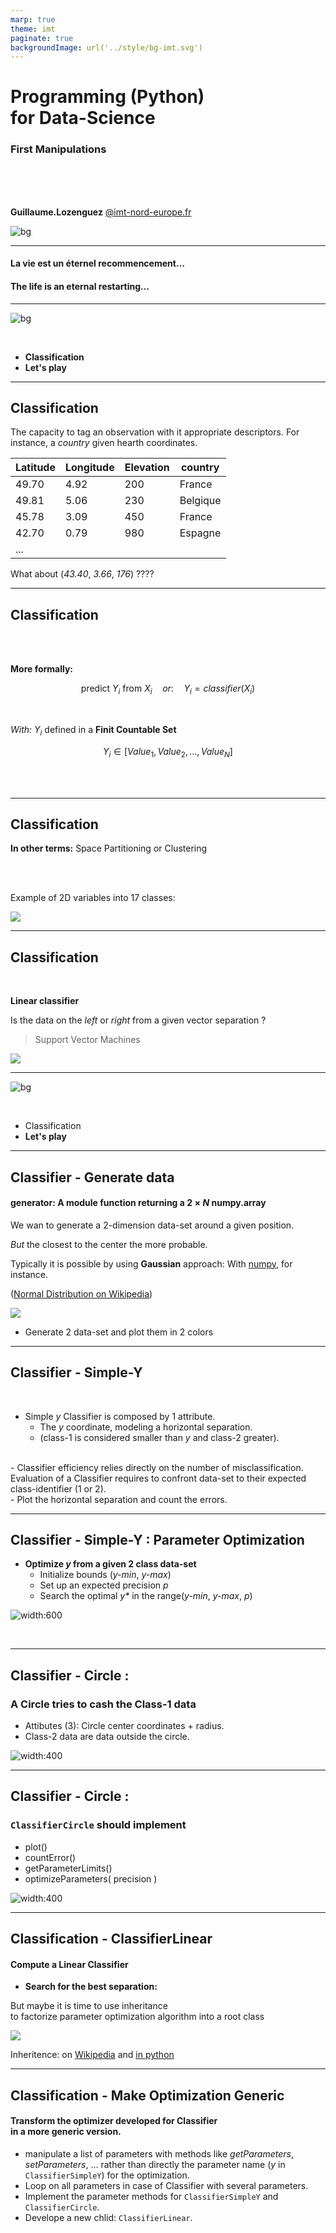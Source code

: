 ```yaml
---
marp: true
theme: imt
paginate: true
backgroundImage: url('../style/bg-imt.svg')
---
```


# Programming (Python) <br /> for Data-Science
### First Manipulations

<br />
<br />
<br />

**Guillaume.Lozenguez**
[@imt-nord-europe.fr](mailto:guillaume.lozenguez@imt-nord-europe.fr)

![bg](../style/bg-tittle.svg)

---

#### La vie est un éternel recommencement…

#### **The life is an eternal restarting…**

---
<!-- --------------------------------------------------------------- -->

![bg](../style/bg-toc3.svg)

<br />

- **Classification**
- **Let's play**

---
<!-- --------------------------------------------------------------- -->

## Classification

The capacity to tag an observation with it appropriate descriptors.
For instance, a _country_ given hearth coordinates.

Latitude | Longitude | Elevation | country
---------|-----------|-----------|-----------
49.70    | 4.92      | 200       | France
49.81    | 5.06      | 230       | Belgique
45.78    | 3.09      | 450       | France
42.70    | 0.79      | 980       | Espagne
...      |           |           |   

What about (_43.40_, _3.66_, _176_) ????

---
<!-- --------------------------------------------------------------- -->

## Classification

<br >
<br >

**More formally:**

$$ \text{predict } Y_i \text{ from } X_i \quad or: \quad  Y_i = \mathit{classifier}( X_i ) $$

<br />

*With:* $Y_i$ defined in a **Finit Countable Set** 

$$Y_i \in [Value_1, Value_2, \ldots, Value_N]$$

<br >
<br >

---

## Classification

<div class="line">
<div class="one2" >

**In other terms:**
Space Partitioning or Clustering

<br />
<br />

Example of 2D variables into 17 classes: 

</div>
<div class="one2" >

![](./classif2d.png)

</div>
</div>


---
<!-- --------------------------------------------------------------- -->

## Classification

<br />

<div class="line">
<div class="one2">

**Linear classifier**

Is the data on the *left* or *right* 
from a given vector separation ?

> Support Vector Machines

</div>
<div class="one2">

![](./classif.png)

</div>
</div>



---
<!-- --------------------------------------------------------------- -->

![bg](../style/bg-toc3.svg)

<br />

- Classification
- **Let's play**

---
<!-- --------------------------------------------------------------- -->

## Classifier - Generate data

#### generator: A module function returning a $2\times N$ numpy.array

<div class="line">
<div class="one2">

We wan to generate a 2-dimension
data-set around a given position.

_But_ the closest to the center
the more probable. 

Typically it is possible by using **Gaussian** approach:
With [numpy](https://numpy.org/doc/stable/reference/random/generated/numpy.random.normal.html), for instance.

([Normal Distribution on Wikipedia](https://en.wikipedia.org/wiki/Normal_distribution))

</div>
<div class="one2">

![](./center1.png)

</div>

- Generate 2 data-set and plot them in 2 colors

---
<!-- --------------------------------------------------------------- -->

## Classifier - Simple-Y

<br />

- Simple _y_ Classifier is composed by 1 attribute.
    - The _y_ coordinate, modeling a horizontal separation.
    - (class-1 is considered smaller than _y_ and class-2 greater).
<br />
- Classifier efficiency relies directly on the number of misclassification.
Evaluation of a Classifier requires to confront data-set to their expected class-identifier (1 or 2).
<br />
- Plot the horizontal separation and count the errors.

<br />


---
<!-- --------------------------------------------------------------- -->

## Classifier - Simple-Y : Parameter Optimization

<div class="line">
<div class="one2">

- **Optimize $y$ from
a given 2 class data-set**
  - Initialize bounds (_y-min_, _y-max_)
  - Set up an expected precision _$p$_
  - Search the optimal _y*_
  in the range(_y-min_, _y-max_, _p_)


</div>
<div class="one2">

![width:600](./classif-optim.svg)

</div>
</div>

<br />

---
<!-- --------------------------------------------------------------- -->

## Classifier - Circle : 

### A Circle tries to cash the Class-1 data

<div class="line">
<div class="one2">

  - Attibutes (3):
  Circle center coordinates + radius.
  - Class-2 data are data
   outside the circle.

</div>
<div class="one2">

![width:400](./classif-circle.png)

</div>
</div>

---
<!-- --------------------------------------------------------------- -->

## Classifier - Circle : 

### `ClassifierCircle` should implement

<div class="line">
<div class="one2">

  - plot()
  - countError()
  - getParameterLimits()
  - optimizeParameters( precision )

</div>
<div class="one2">

![width:400](./classif-circle.png)

</div>
</div>


---
<!-- --------------------------------------------------------------- -->

## Classification - ClassifierLinear

#### Compute a Linear Classifier


<div class="line">
<div class="one2">

- **Search for the best separation:**

But maybe it is time to use inheritance <br /> to factorize parameter optimization algorithm into a root class

</div> 
<div class="one2">

![](./2center.png)

</div> 
</div> 


Inheritence: on [Wikipedia](https://en.wikipedia.org/wiki/Inheritance_(object-oriented_programming)) and [in python](https://www.w3schools.com/python/python_inheritance.asp)

---
<!-- --------------------------------------------------------------- -->

## Classification - Make Optimization Generic


#### Transform the optimizer developed for Classifier<br />in a more generic version. 

- manipulate a list of parameters with methods like _getParameters_, _setParameters_, ...  rather than directly the parameter name (_y_ in `ClassifierSimpleY`) for the optimization.
- Loop on all parameters in case of Classifier with several parameters.
- Implement the parameter methods for `ClassifierSimpleY` and `ClassifierCircle`.
- Develope a new chlid: `ClassifierLinear`.

<br />
<br />
